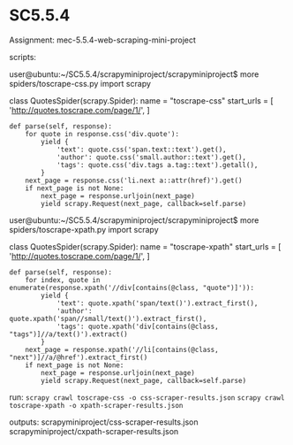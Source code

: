 # SC5.5.4
Assignment: mec-5.5.4-web-scraping-mini-project

scripts:

user@ubuntu:~/SC5.5.4/scrapyminiproject/scrapyminiproject$ more spiders/toscrape-css.py
import scrapy

class QuotesSpider(scrapy.Spider):
    name = "toscrape-css"
    start_urls = [
        'http://quotes.toscrape.com/page/1/',
    ]

    def parse(self, response):
        for quote in response.css('div.quote'):
            yield {
                'text': quote.css('span.text::text').get(),
                'author': quote.css('small.author::text').get(),
                'tags': quote.css('div.tags a.tag::text').getall(),
            }
        next_page = response.css('li.next a::attr(href)').get()
        if next_page is not None:
            next_page = response.urljoin(next_page)
            yield scrapy.Request(next_page, callback=self.parse)


user@ubuntu:~/SC5.5.4/scrapyminiproject/scrapyminiproject$ more spiders/toscrape-xpath.py
import scrapy

class QuotesSpider(scrapy.Spider):
    name = "toscrape-xpath"
    start_urls = [
        'http://quotes.toscrape.com/page/1/',
    ]

    def parse(self, response):
        for index, quote in enumerate(response.xpath('//div[contains(@class, "quote")]')):
            yield {
                'text': quote.xpath('span/text()').extract_first(),
                'author': quote.xpath('span//small/text()').extract_first(),
                'tags': quote.xpath('div[contains(@class, "tags")]//a/text()').extract()
            }
        next_page = response.xpath('//li[contains(@class, "next")]//a/@href').extract_first()
        if next_page is not None:
            next_page = response.urljoin(next_page)
            yield scrapy.Request(next_page, callback=self.parse)


run:
`scrapy crawl toscrape-css -o css-scraper-results.json`
`scrapy crawl toscrape-xpath -o xpath-scraper-results.json`

outputs:
  scrapyminiproject/css-scraper-results.json
  scrapyminiproject/cxpath-scraper-results.json
